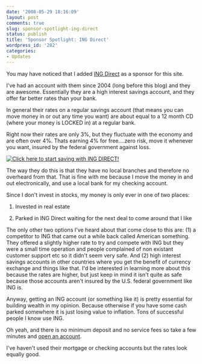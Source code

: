 ```yaml
---
date: '2008-05-29 18:16:09'
layout: post
comments: true
slug: sponsor-spotlight-ing-direct
status: publish
title: 'Sponsor Spotlight: ING Direct'
wordpress_id: '282'
categories:
- Updates
---
```


You may have noticed that I added [ING Direct](http://www.startbreakingfree.com/go/ing-direct) as a sponsor for this site.

I've had an account with them since 2004 (long before this blog) and they are awesome.  Essentially they are a high interest savings account, and they offer far better rates than your bank.

In general their rates on a regular savings account (that means you can move money in or out any time you want) are about equal to a 12 month CD (where your money is LOCKED in) at a regular bank.

Right now their rates are only 3%, but they fluctuate with the economy and are often over 4%.  Thats earning 4% for free....zero risk, move it whenever you want, insured by the federal government against loss.

[
![Click here to start saving with ING DIRECT!](http://www.tqlkg.com/image-3033696-10420585)](http://www.tkqlhce.com/click-3033696-10420585)

The way they do this is that they have no local branches and therefore no overheard from that.  That is fine with me because I move the money in and out electronically, and use a local bank for my checking account.

Since I don't invest in stocks, my money is only ever in one of two places:



	
  1. Invested in real estate

	
  2. Parked in ING Direct waiting for the next deal to come around that I like



The only other two options I've heard about that come close to this are: (1) a competitor to ING that came out a while back called American something.  They offered a slightly higher rate to try and compete with ING but they were a small time operation and people complained of non existant customer support etc so it didn't seem very safe.  And (2) high interest savings accounts in other countries where you get the benefit of currency exchange and things like that.  I'd be interested in learning more about this because the rates are higher, but just keep in mind it isn't quite as safe because those accounts aren't insured by the U.S. federal government like ING is.

Anyway, getting an ING account (or something like it) is pretty essential for building wealth in my opinion.  Because otherwise if you have some cash parked somewhere it is just losing value to inflation.  Tons of successful people I know use ING.

Oh yeah, and there is no minimum deposit and no service fees so take a few minutes and [open an account](http://www.startbreakingfree.com/go/ing-direct).

I've haven't used their mortgage or checking accounts but the rates look equally good.
